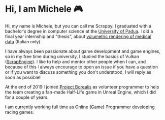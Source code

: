 # Hi, I am Michele 🎮

Hi, my name is Michele, but you can call me Scrappy.
I graduated with a bachelor’s degree in computer science at the [University of Padua](https://www.unipd.it/en/). I did a final year internship and "thesis", about [volumetric rendering of medical data](https://github.com/ScrappyCocco/StageETesi) (Italian only).

I have always been passionate about game development and game engines, so in my free time during university, I studied the basics of Vulkan ([ScrapEngine](https://github.com/ScrappyCocco/ScrapEngine)). I like to help and mentor other people when I can, and because of this I always encourage to open an issue if you have a question or if you want to discuss something you don't understood, I will reply as soon as possible!

At the end of 2019 I joined [Project Borealis](https://www.projectborealis.com/) as volunteer programmer to help the team creating a fan-made Half-Life game in Unreal Engine, which I did for a couple of years. 

I am currently working full time as Online (Game) Programmer developing racing games.
